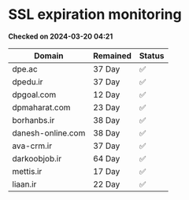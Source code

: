 # SSL expiration monitoring

**Checked on 2024-03-20 04:21**

| Domain | Remained | Status       |
|--------|----------|--------------|
| dpe.ac     | 37 Day   | ✅ |
| dpedu.ir     | 37 Day   | ✅ |
| dpgoal.com     | 12 Day   | ✅ |
| dpmaharat.com     | 23 Day   | ✅ |
| borhanbs.ir     | 38 Day   | ✅ |
| danesh-online.com     | 38 Day   | ✅ |
| ava-crm.ir     | 37 Day   | ✅ |
| darkoobjob.ir     | 64 Day   | ✅ |
| mettis.ir     | 17 Day   | ✅ |
| liaan.ir     | 22 Day   | ✅ |
